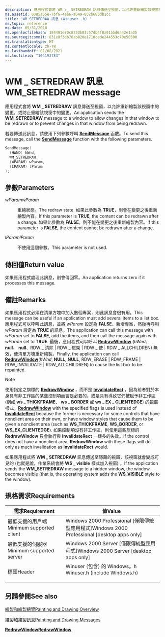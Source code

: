 ```yaml
---
description: 應用程式會將 WM \_ SETREDRAW 訊息傳送至視窗，以允許重新繪製該視窗中的變更，或防止重繪該視窗中的變更。
ms.assetid: 0085a55e-7bf6-4eb6-a649-832b685db1cc
title: 'WM_SETREDRAW 訊息 (Winuser .h) '
ms.topic: reference
ms.date: 05/31/2018
ms.openlocfilehash: 184401e70c8233b03c57db4f8a01bbd6a42e1a35
ms.sourcegitcommit: 831e8f3db78ab820e1710cede244553c70e50500
ms.translationtype: MT
ms.contentlocale: zh-TW
ms.lasthandoff: 01/08/2021
ms.locfileid: "104193783"
---
```

# <a name="wm_setredraw-message"></a><span data-ttu-id="2ad5c-103">WM \_ SETREDRAW 訊息</span><span class="sxs-lookup"><span data-stu-id="2ad5c-103">WM\_SETREDRAW message</span></span>

<span data-ttu-id="2ad5c-104">應用程式會將 **WM \_ SETREDRAW** 訊息傳送至視窗，以允許重新繪製該視窗中的變更，或防止重繪該視窗中的變更。</span><span class="sxs-lookup"><span data-stu-id="2ad5c-104">An application sends the **WM\_SETREDRAW** message to a window to allow changes in that window to be redrawn or to prevent changes in that window from being redrawn.</span></span>

<span data-ttu-id="2ad5c-105">若要傳送此訊息，請使用下列參數呼叫 [**SendMessage**](/windows/win32/api/winuser/nf-winuser-sendmessage) 函數。</span><span class="sxs-lookup"><span data-stu-id="2ad5c-105">To send this message, call the [**SendMessage**](/windows/win32/api/winuser/nf-winuser-sendmessage) function with the following parameters.</span></span>


```C++
SendMessage( 
  (HWND) hWnd,              
  WM_SETREDRAW,             
  (WPARAM) wParam,          
  (LPARAM) lParam            
);
```



## <a name="parameters"></a><span data-ttu-id="2ad5c-106">參數</span><span class="sxs-lookup"><span data-stu-id="2ad5c-106">Parameters</span></span>

<dl> <dt>

<span data-ttu-id="2ad5c-107">*wParam*</span><span class="sxs-lookup"><span data-stu-id="2ad5c-107">*wParam*</span></span> 
</dt> <dd>

<span data-ttu-id="2ad5c-108">重繪狀態。</span><span class="sxs-lookup"><span data-stu-id="2ad5c-108">The redraw state.</span></span> <span data-ttu-id="2ad5c-109">如果此參數為 **TRUE**，則會在變更之後重新繪製內容。</span><span class="sxs-lookup"><span data-stu-id="2ad5c-109">If this parameter is **TRUE**, the content can be redrawn after a change.</span></span> <span data-ttu-id="2ad5c-110">如果此參數為 **FALSE**，則不能在變更之後重新繪製內容。</span><span class="sxs-lookup"><span data-stu-id="2ad5c-110">If this parameter is **FALSE**, the content cannot be redrawn after a change.</span></span>

</dd> <dt>

<span data-ttu-id="2ad5c-111">*lParam*</span><span class="sxs-lookup"><span data-stu-id="2ad5c-111">*lParam*</span></span> 
</dt> <dd>

<span data-ttu-id="2ad5c-112">不使用這個參數。</span><span class="sxs-lookup"><span data-stu-id="2ad5c-112">This parameter is not used.</span></span>

</dd> </dl>

## <a name="return-value"></a><span data-ttu-id="2ad5c-113">傳回值</span><span class="sxs-lookup"><span data-stu-id="2ad5c-113">Return value</span></span>

<span data-ttu-id="2ad5c-114">如果應用程式處理此訊息，則會傳回零。</span><span class="sxs-lookup"><span data-stu-id="2ad5c-114">An application returns zero if it processes this message.</span></span>

## <a name="remarks"></a><span data-ttu-id="2ad5c-115">備註</span><span class="sxs-lookup"><span data-stu-id="2ad5c-115">Remarks</span></span>

<span data-ttu-id="2ad5c-116">如果應用程式必須在清單方塊中加入數個專案，則此訊息會很有用。</span><span class="sxs-lookup"><span data-stu-id="2ad5c-116">This message can be useful if an application must add several items to a list box.</span></span> <span data-ttu-id="2ad5c-117">應用程式可以呼叫此訊息，並將 *wParam* 設定為 **FALSE**、新增專案，然後再呼叫 *wParam* 設定為 **TRUE** 的訊息。</span><span class="sxs-lookup"><span data-stu-id="2ad5c-117">The application can call this message with *wParam* set to **FALSE**, add the items, and then call the message again with *wParam* set to **TRUE**.</span></span> <span data-ttu-id="2ad5c-118">最後，應用程式可以呼叫 [**RedrawWindow**](/windows/desktop/api/Winuser/nf-winuser-redrawwindow) (*hWnd*、 **null**、 **null**、RDW \_ 清除 \| RDW \_ 框架 \| RDW \_ 使 \| RDW \_ ALLCHILDREN) 無效，使清單方塊重新繪製。</span><span class="sxs-lookup"><span data-stu-id="2ad5c-118">Finally, the application can call [**RedrawWindow**](/windows/desktop/api/Winuser/nf-winuser-redrawwindow)(*hWnd*, **NULL**, **NULL**, RDW\_ERASE \| RDW\_FRAME \| RDW\_INVALIDATE \| RDW\_ALLCHILDREN) to cause the list box to be repainted.</span></span>

> [!Note]  
> <span data-ttu-id="2ad5c-119">使用指定之旗標的 [**RedrawWindow**](/windows/desktop/api/Winuser/nf-winuser-redrawwindow) ，而不是 [**InvalidateRect**](/windows/desktop/api/Winuser/nf-winuser-invalidaterect) ，因為前者對於本身具有非工作區的某些控制項而言是必要的，或是具有導致它們被賦予非工作區 (例如 **ws \_ THICKFRAME**、 **ws \_ BORDER** 或 **ws \_ EX \_ CLIENTEDGE**) 的視窗樣式。</span><span class="sxs-lookup"><span data-stu-id="2ad5c-119">[**RedrawWindow**](/windows/desktop/api/Winuser/nf-winuser-redrawwindow) with the specified flags is used instead of [**InvalidateRect**](/windows/desktop/api/Winuser/nf-winuser-invalidaterect) because the former is necessary for some controls that have nonclient area on their own, or have window styles that cause them to be given a nonclient area (such as **WS\_THICKFRAME**, **WS\_BORDER**, or **WS\_EX\_CLIENTEDGE**).</span></span> <span data-ttu-id="2ad5c-120">如果控制項沒有非工作區，則使用這些旗標的 **RedrawWindow** 只會執行與 **InvalidateRect** 一樣多的失效。</span><span class="sxs-lookup"><span data-stu-id="2ad5c-120">If the control does not have a nonclient area, **RedrawWindow** with these flags will do only as much invalidation as **InvalidateRect** would.</span></span>

 

<span data-ttu-id="2ad5c-121">如果應用程式將 **WM \_ SETREDRAW** 訊息傳送至隱藏的視窗，該視窗就會變成可見的 (也就是說，作業系統會將 **WS \_ visible** 樣式加入視窗) 。</span><span class="sxs-lookup"><span data-stu-id="2ad5c-121">If the application sends the **WM\_SETREDRAW** message to a hidden window, the window becomes visible (that is, the operating system adds the **WS\_VISIBLE** style to the window).</span></span>

## <a name="requirements"></a><span data-ttu-id="2ad5c-122">規格需求</span><span class="sxs-lookup"><span data-stu-id="2ad5c-122">Requirements</span></span>



| <span data-ttu-id="2ad5c-123">需求</span><span class="sxs-lookup"><span data-stu-id="2ad5c-123">Requirement</span></span> | <span data-ttu-id="2ad5c-124">值</span><span class="sxs-lookup"><span data-stu-id="2ad5c-124">Value</span></span> |
|-------------------------------------|----------------------------------------------------------------------------------------------------------|
| <span data-ttu-id="2ad5c-125">最低支援的用戶端</span><span class="sxs-lookup"><span data-stu-id="2ad5c-125">Minimum supported client</span></span><br/> | <span data-ttu-id="2ad5c-126">Windows 2000 Professional \[僅限傳統型應用程式\]</span><span class="sxs-lookup"><span data-stu-id="2ad5c-126">Windows 2000 Professional \[desktop apps only\]</span></span><br/>                                               |
| <span data-ttu-id="2ad5c-127">最低支援的伺服器</span><span class="sxs-lookup"><span data-stu-id="2ad5c-127">Minimum supported server</span></span><br/> | <span data-ttu-id="2ad5c-128">Windows 2000 Server \[僅限傳統型應用程式\]</span><span class="sxs-lookup"><span data-stu-id="2ad5c-128">Windows 2000 Server \[desktop apps only\]</span></span><br/>                                                     |
| <span data-ttu-id="2ad5c-129">標頭</span><span class="sxs-lookup"><span data-stu-id="2ad5c-129">Header</span></span><br/>                   | <dl> <span data-ttu-id="2ad5c-130"><dt>Winuser (包含) 的 Windows。h </dt></span><span class="sxs-lookup"><span data-stu-id="2ad5c-130"><dt>Winuser.h (include Windows.h)</dt></span></span> </dl> |



## <a name="see-also"></a><span data-ttu-id="2ad5c-131">另請參閱</span><span class="sxs-lookup"><span data-stu-id="2ad5c-131">See also</span></span>

<dl> <dt>

[<span data-ttu-id="2ad5c-132">繪製和繪製總覽</span><span class="sxs-lookup"><span data-stu-id="2ad5c-132">Painting and Drawing Overview</span></span>](painting-and-drawing.md)
</dt> <dt>

[<span data-ttu-id="2ad5c-133">繪製和繪製訊息</span><span class="sxs-lookup"><span data-stu-id="2ad5c-133">Painting and Drawing Messages</span></span>](painting-and-drawing-messages.md)
</dt> <dt>

[<span data-ttu-id="2ad5c-134">**RedrawWindow**</span><span class="sxs-lookup"><span data-stu-id="2ad5c-134">**RedrawWindow**</span></span>](/windows/desktop/api/Winuser/nf-winuser-redrawwindow)
</dt> </dl>

 

 
